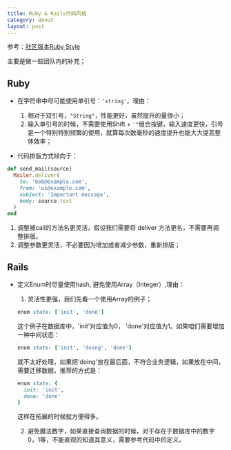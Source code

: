 ```yaml
---
title: Ruby & Rails代码风格
category: about
layout: post
---
```


参考：[社区版本Ruby Style](https://github.com/JuanitoFatas/ruby-style-guide/blob/master/README-zhCN.md)

主要是做一些团队内的补充；

## Ruby

* 在字符串中尽可能使用单引号：`'string'`，理由：
  1. 相对于双引号，`"String"`，性能更好，虽然提升的量很小；
  2. 输入单引号的时候，不需要使用Shift + `'"`组合按键，输入速度更快，引号是一个特别特别频繁的使用，就算每次数毫秒的速度提升也能大大提高整体效率；

* 代码排版方式倾向于：

```ruby
def send_mail(source)
  Mailer.deliver(
    to: 'bob@example.com',
    from: 'us@example.com',
    subject: 'Important message',
    body: source.text
  )
end
```
  1. 调整被call的方法名更灵活，假设我们需要将 deliver 方法更名，不需要再调整排版。
  2. 调整参数更灵活，不必要因为增加或者减少参数，重新排版；

## Rails
  
* 定义Enum时尽量使用hash, 避免使用Array（Integer）,理由：
  1. 灵活性更强，我们先看一个使用Array的例子；
  ```ruby
  enum state: ['init', 'done']
  ```
  这个例子在数据库中，'init'对应值为0， 'done'对应值为1。如果咱们需要增加一种中间状态：
  ```ruby
  enum state: ['init', 'doing', 'done']
  ```
  就不太好处理，如果把'doing'放在最后面，不符合业务逻辑，如果放在中间，需要迁移数据，推荐的方式是：
  ```ruby
  enum state: {
    init: 'init',
    done: 'done'
  }
  ```
  这样在拓展的时候就方便得多。

  2. 避免魔法数字，如果直接查询数据的时候，对于存在于数据库中的数字0，1等，不能直观的知道其意义，需要参考代码中的定义。